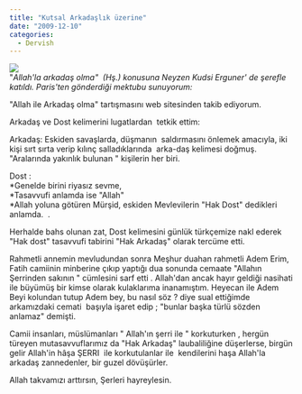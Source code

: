 ```yaml
---
title: "Kutsal Arkadaşlık üzerine"
date: "2009-12-10"
categories: 
  - Dervish
---
```


![](../uploads/image/kuziiii.jpg)  
"_Allah'la arkadaş olma"  (Hş.) konusuna Neyzen Kudsi Erguner' de şerefle katıldı. Paris'ten gönderdiği mektubu sunuyorum:_

  
"Allah ile Arkadaş olma" tartışmasını web sitesinden takib ediyorum.  
  
Arkadaş ve Dost kelimerini lugatlardan  tetkik ettim:  
  
Arkadaş: Eskiden savaşlarda, düşmanın  saldırmasını önlemek amacıyla, iki kişi sırt sırta verip kılınç salladıklarında  arka-daş kelimesi doğmuş. "Aralarında yakınlık bulunan " kişilerin her biri.  
  
  
Dost :  
\*Genelde birini riyasız sevme,  
\*Tasavvufi anlamda ise "Allah"  
\*Allah yoluna götüren Mürşid, eskiden Mevlevilerin "Hak Dost" dedikleri anlamda.  .  
  
Herhalde bahs olunan zat, Dost kelimesini günlük türkçemize nakl ederek "Hak dost" tasavvufi tabirini "Hak Arkadaş" olarak tercüme etti.  
  
Rahmetli annemin mevludundan sonra Meşhur duahan rahmetli Adem Erim,  Fatih camiinin minberine çıkıp yaptığı dua sonunda cemaate "Allahın Şerrinden sakının " cümlesini sarf etti . Allah'dan ancak hayır geldiği nasihati ile büyümüş bir kimse olarak kulaklarıma inanamıştım. Heyecan ile Adem Beyi kolundan tutup Adem bey, bu nasıl söz ? diye sual ettiğimde arkamızdaki cemati  başıyla işaret edip ; "bunlar başka türlü sözden anlamaz" demişti.  
  
Camii insanları, müslümanları " Allah'ın şerri ile " korkuturken , hergün türeyen mutasavvuflarımız da "Hak Arkadaş" laubaliliğine düşerlerse, birgün gelir Allah'in hâşa ŞERRI  ile korkutulanlar ile  kendilerini haşa Allah'la arkadaş zannedenler, bir guzel dövüşürler.  
  
Allah takvamızı arttırsın, Şerleri hayreylesin.
